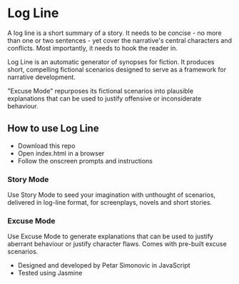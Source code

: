 <h1> Log Line </h1>

A log line is a short summary of a story. It needs to be concise - no more than one or two sentences - yet cover the narrative's central characters and conflicts. Most importantly, it needs to hook the reader in.

Log Line is an automatic generator of synopses for fiction. It  produces short, compelling fictional scenarios designed to serve as a framework for narrative development.

"Excuse Mode" repurposes its fictional scenarios into plausible explanations that can be used to justify offensive or inconsiderate behaviour.  

<h2>How to use Log Line</h2>

- Download this repo
- Open index.html in a browser
- Follow the onscreen prompts and instructions


<h3>Story Mode</h3>

Use Story Mode to seed your imagination with unthought of scenarios, delivered in log-line format, for screenplays, novels and short stories.


<h3>Excuse Mode</h3>

Use Excuse Mode to generate explanations that can be used to justify aberrant behaviour or justify character flaws. Comes with pre-built excuse scenarios.


- Designed and developed by Petar Simonovic in JavaScript
- Tested using Jasmine
